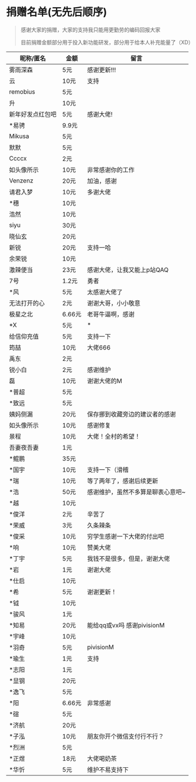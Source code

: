 # 捐赠名单(无先后顺序)

> 感谢大家的捐赠，大家的支持我只能用更勤劳的编码回报大家
>
> 目前捐赠金额部分用于投入新功能研发，部分用于给本人补充能量了（XD）

|昵称/匿名|金额|留言|
| ------------ | ------------ | ------------ |
|雾雨深森|5元|感谢更新!!!|
|云|10元|支持|
|remobius|5元| |
|升|10元| |
|新年好发点红包吧|5元|感谢大佬!|
|\*易骋|9.9元| |
|Mikusa|5元| |
|默默|5元| |
|Ccccx|2元| |
|如头像所示|10元|非常感谢你的工作|
|Venzenz|20元|加油，感谢|
|请君入梦|10元|多谢大佬|
|\*穗|10元| |
|浩然|10元| |
|siyu|30元| |
|晓仙玄|20元| |
|新锐|20元|支持一哈|
|余荣锐|10元| |
|激辣便当|23元|感谢大佬，让我又能上p站QAQ|
|7号|1.2元|勇者|
|\*风|5元|太感谢大佬了|
|无法打开的心|2元|谢谢大哥，小小敬意|
|极星之北|6.66元|老哥牛逼啊，感谢|
|\*X|5元|\*|
|给信仰充值|5元|支持一下|
|筠喆|10元|大佬666|
|禹东|2元| |
|锐小白|2元|感谢维护|
|磊|10元|谢谢大佬的M|
|\*普超|5元| |
|\*致远|5元| |
|姨妈侧漏|20元|保存挪到收藏旁边的建议者的感谢|
|如头像所示|10元|感谢修复|
|景程|10元|大佬！全村的希望！|
|吾妻夜吾妻|1元| |
|\*鲲鹏|35元| |
|\*国宇|10元|支持一下（滑稽|
|\*瑞|10元|等了两年了，感谢后续更新|
|\*浩|50元|感谢维护，虽然不多算是聊表心意吧~|
|\*越|10元| |
|\*俊洋|2元|辛苦了|
|\*荣威|3元|久条辣条|
|\*俊采|10元|穷学生感谢一下大佬的付出吧|
|\*响|10元|赞美大佬|
|\*丁宇|5元|我钱不是很多，但是，谢谢大佬|
|\*岩|1元|谢谢大佬|
|\*仕启|10元| |
|\*希|5元|谢谢更新！|
|\*钺|10元| |
|\*骏风|1元| |
|\*知易|20元|能给qq或vx吗 感谢pivisionM|
|\*宇峰|10元| |
|\*羽奇|5元|pivisionM|
|\*瑜生|1元|支持|
|\*志阳|1元| |
|\*显钢|20元| |
|\*逸飞|5元| |
|\*阳|6.66元|非常感谢|
|\*碹|5元| |
|\*济航|20元| |
|\*子泓|10元|朋友你开个微信支付行不行？|
|\*烈洲|5元| |
|\*正煜|18元|大佬喝奶茶|
|\*华忻|5元|维护不易支持下|